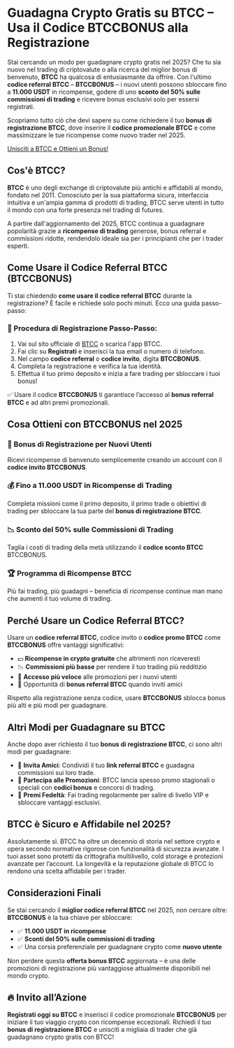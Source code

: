 <h1>Guadagna Crypto Gratis su BTCC – Usa il Codice BTCCBONUS alla Registrazione</h1>

<p>Stai cercando un modo per guadagnare crypto gratis nel 2025? Che tu sia nuovo nel trading di criptovalute o alla ricerca del miglior bonus di benvenuto, <strong>BTCC</strong> ha qualcosa di entusiasmante da offrire. Con l'ultimo <strong>codice referral BTCC</strong> – <strong>BTCCBONUS</strong> – i nuovi utenti possono sbloccare fino a <strong>11.000 USDT</strong> in ricompense, godere di uno <strong>sconto del 50% sulle commissioni di trading</strong> e ricevere bonus esclusivi solo per essersi registrati.</p>

<p>Scopriamo tutto ciò che devi sapere su come richiedere il tuo <strong>bonus di registrazione BTCC</strong>, dove inserire il <strong>codice promozionale BTCC</strong> e come massimizzare le tue ricompense come nuovo trader nel 2025.</p>
<a href="https://partner.btcc.com/us/c/BTCCBONUS/9303" target="_blank">Unisciti a BTCC e Ottieni un Bonus!</a>

<h2>Cos'è BTCC?</h2>
<p><strong>BTCC</strong> è uno degli exchange di criptovalute più antichi e affidabili al mondo, fondato nel 2011. Conosciuto per la sua piattaforma sicura, interfaccia intuitiva e un'ampia gamma di prodotti di trading, BTCC serve utenti in tutto il mondo con una forte presenza nel trading di futures.</p>

<p>A partire dall'aggiornamento del 2025, BTCC continua a guadagnare popolarità grazie a <strong>ricompense di trading</strong> generose, bonus referral e commissioni ridotte, rendendolo ideale sia per i principianti che per i trader esperti.</p>

<h2>Come Usare il Codice Referral BTCC (BTCCBONUS)</h2>
<p>Ti stai chiedendo <strong>come usare il codice referral BTCC</strong> durante la registrazione? È facile e richiede solo pochi minuti. Ecco una guida passo-passo:</p>

<h3>🔹 Procedura di Registrazione Passo-Passo:</h3>
<ol>
  <li>Vai sul sito ufficiale di <a href="https://www.btcc.com" target="_blank" rel="noopener noreferrer">BTCC</a> o scarica l'app BTCC.</li>
  <li>Fai clic su <strong>Registrati</strong> e inserisci la tua email o numero di telefono.</li>
  <li>Nel campo <strong>codice referral</strong> o <strong>codice invito</strong>, digita <strong>BTCCBONUS</strong>.</li>
  <li>Completa la registrazione e verifica la tua identità.</li>
  <li>Effettua il tuo primo deposito e inizia a fare trading per sbloccare i tuoi bonus!</li>
</ol>
<p>✅ Usare il codice <strong>BTCCBONUS</strong> ti garantisce l’accesso al <strong>bonus referral BTCC</strong> e ad altri premi promozionali.</p>

<h2>Cosa Ottieni con BTCCBONUS nel 2025</h2>

<h3>🎁 Bonus di Registrazione per Nuovi Utenti</h3>
<p>Ricevi ricompense di benvenuto semplicemente creando un account con il <strong>codice invito BTCCBONUS</strong>.</p>

<h3>💰 Fino a 11.000 USDT in Ricompense di Trading</h3>
<p>Completa missioni come il primo deposito, il primo trade o obiettivi di trading per sbloccare la tua parte del <strong>bonus di registrazione BTCC</strong>.</p>

<h3>📉 Sconto del 50% sulle Commissioni di Trading</h3>
<p>Taglia i costi di trading della metà utilizzando il <strong>codice sconto BTCC</strong> BTCCBONUS.</p>

<h3>🏆 Programma di Ricompense BTCC</h3>
<p>Più fai trading, più guadagni – beneficia di ricompense continue man mano che aumenti il tuo volume di trading.</p>

<h2>Perché Usare un Codice Referral BTCC?</h2>
<p>Usare un <strong>codice referral BTCC</strong>, codice invito o <strong>codice promo BTCC</strong> come <strong>BTCCBONUS</strong> offre vantaggi significativi:</p>
<ul>
  <li>💵 <strong>Ricompense in crypto gratuite</strong> che altrimenti non riceveresti</li>
  <li>📉 <strong>Commissioni più basse</strong> per rendere il tuo trading più redditizio</li>
  <li>🚀 <strong>Accesso più veloce</strong> alle promozioni per i nuovi utenti</li>
  <li>🎉 Opportunità di <strong>bonus referral BTCC</strong> quando inviti amici</li>
</ul>
<p>Rispetto alla registrazione senza codice, usare <strong>BTCCBONUS</strong> sblocca bonus più alti e più modi per guadagnare.</p>

<h2>Altri Modi per Guadagnare su BTCC</h2>
<p>Anche dopo aver richiesto il tuo <strong>bonus di registrazione BTCC</strong>, ci sono altri modi per guadagnare:</p>
<ul>
  <li>📢 <strong>Invita Amici</strong>: Condividi il tuo <strong>link referral BTCC</strong> e guadagna commissioni sui loro trade.</li>
  <li>🔁 <strong>Partecipa alle Promozioni</strong>: BTCC lancia spesso promo stagionali o speciali con <strong>codici bonus</strong> e concorsi di trading.</li>
  <li>💼 <strong>Premi Fedeltà</strong>: Fai trading regolarmente per salire di livello VIP e sbloccare vantaggi esclusivi.</li>
</ul>

<h2>BTCC è Sicuro e Affidabile nel 2025?</h2>
<p>Assolutamente sì. BTCC ha oltre un decennio di storia nel settore crypto e opera secondo normative rigorose con funzionalità di sicurezza avanzate. I tuoi asset sono protetti da crittografia multilivello, cold storage e protezioni avanzate per l’account. La longevità e la reputazione globale di BTCC lo rendono una scelta affidabile per i trader.</p>

<h2>Considerazioni Finali</h2>
<p>Se stai cercando il <strong>miglior codice referral BTCC</strong> nel 2025, non cercare oltre: <strong>BTCCBONUS</strong> è la tua chiave per sbloccare:</p>
<ul>
  <li>✅ <strong>11.000 USDT in ricompense</strong></li>
  <li>✅ <strong>Sconti del 50% sulle commissioni di trading</strong></li>
  <li>✅ Una corsia preferenziale per guadagnare crypto come <strong>nuovo utente</strong></li>
</ul>
<p>Non perdere questa <strong>offerta bonus BTCC</strong> aggiornata – è una delle promozioni di registrazione più vantaggiose attualmente disponibili nel mondo crypto.</p>

<h2>🔥 Invito all’Azione</h2>
<p><strong>Registrati oggi su BTCC</strong> e inserisci il codice promozionale <strong>BTCCBONUS</strong> per iniziare il tuo viaggio crypto con ricompense eccezionali. Richiedi il tuo <strong>bonus di registrazione BTCC</strong> e unisciti a migliaia di trader che già guadagnano crypto gratis con BTCC!</p>
